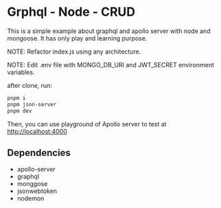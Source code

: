 # Grphql - Node - CRUD

This is a simple example about graphql and apollo server with node and mongoose. It has only play and learning purpose.

NOTE: Refactor index.js using any architecture.

NOTE: Edit .env file with MONGO_DB_URI and JWT_SECRET environment variables.

after clone, run:

```sh
pnpm i
pnpm json-server
pnpm dev
```

Then, you can use playground of Apollo server to test at [http://localhost:4000](http://localhost:4000)

## Dependencies

- apollo-server
- graphql
- monggose
- jsonwebtoken
- nodemon
